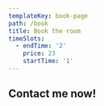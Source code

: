 ```yaml
---
templateKey: book-page
path: /book
title: Book the room
timeSlots:
  - endTime: '2'
    price: 23
    startTime: '1'
---
```


## Contact me now!
